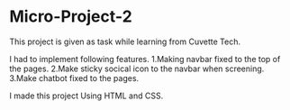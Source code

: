 # Micro-Project-2
This project is given as task while learning from Cuvette Tech.

I had to implement following features.
1.Making navbar fixed to the top of the pages.
2.Make sticky socical icon to the navbar when screening.
3.Make chatbot fixed to the pages.




I made this project Using HTML and CSS.
 
